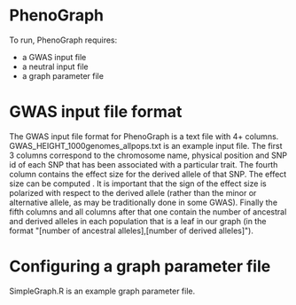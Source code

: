 # PhenoGraph

To run, PhenoGraph requires:
- a GWAS input file
- a neutral input file
- a graph parameter file

# GWAS input file format

The GWAS input file format for PhenoGraph is a text file with 4+ columns. GWAS_HEIGHT_1000genomes_allpops.txt is an example input file. The first 3 columns correspond to the chromosome name, physical position and SNP id of each SNP that has been associated with a particular trait. The fourth column contains the effect size for the derived allele of that SNP. The effect size can be computed . It is important that the sign of the effect size is polarized with respect to the derived allele (rather than the minor or alternative allele, as may be traditionally done in some GWAS). Finally the fifth columns and all columns after that one contain the number of ancestral and derived alleles in each population that is a leaf in our graph (in the format "[number of ancestral alleles],[number of derived alleles]").


# Configuring a graph parameter file

SimpleGraph.R is an example graph parameter file.
